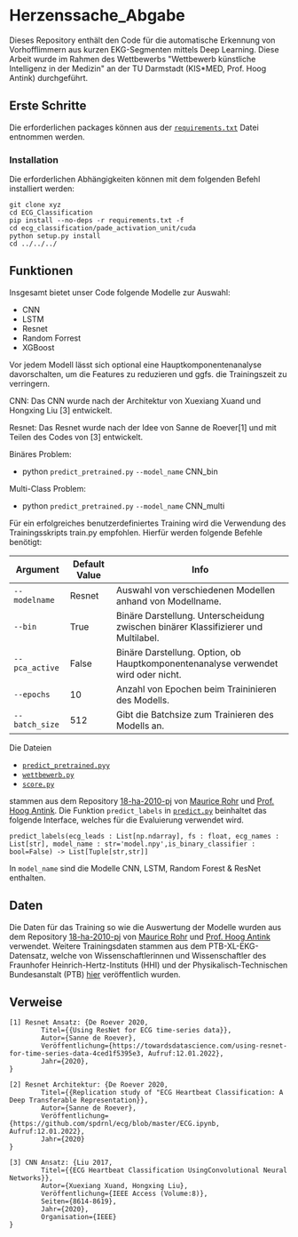 # Herzenssache_Abgabe
Dieses Repository enthält den Code für die automatische Erkennung von Vorhofflimmern aus kurzen EKG-Segmenten mittels Deep Learning. Diese Arbeit wurde im Rahmen des Wettbewerbs "Wettbewerb künstliche Intelligenz in der Medizin" an der TU Darmstadt (KIS*MED, Prof. Hoog Antink) durchgeführt.

## Erste Schritte
Die erforderlichen packages können aus der [`requirements.txt`](https://github.com/Orbitery/Herzenssache_Abgabe/blob/main/Files/requirements.txt) Datei entnommen werden.
### Installation
Die erforderlichen Abhängigkeiten können mit dem folgenden Befehl installiert werden:
```
git clone xyz
cd ECG_Classification
pip install --no-deps -r requirements.txt -f 
cd ecg_classification/pade_activation_unit/cuda
python setup.py install
cd ../../../
```
## Funktionen

Insgesamt bietet unser Code folgende Modelle zur Auswahl:

- CNN
- LSTM
- Resnet
- Random Forrest
- XGBoost 

Vor jedem Modell lässt sich optional eine Hauptkomponentenanalyse davorschalten, um die Features zu reduzieren und ggfs. die Trainingszeit zu verringern.  

CNN:
Das CNN wurde nach der Architektur von Xuexiang Xuand und Hongxing Liu [3] entwickelt.  

Resnet:
Das Resnet wurde nach der Idee von Sanne de Roever[1] und mit Teilen des Codes von [3] entwickelt.

Binäres Problem:
- python `predict_pretrained.py` `--model_name` CNN_bin 

Multi-Class Problem:
- python `predict_pretrained.py` `--model_name` CNN_multi


Für ein erfolgreiches benutzerdefiniertes Training wird die Verwendung des Trainingsskripts train.py empfohlen. Hierfür werden folgende Befehle benötigt:

| Argument | Default  Value | Info |
| --- | --- | --- |
| `--modelname` | Resnet | Auswahl von verschiedenen Modellen anhand von Modellname. |
| `--bin` | True | Binäre Darstellung. Unterscheidung zwischen binärer Klassifizierer und Multilabel. |
| `--pca_active` | False | Binäre Darstellung. Option, ob Hauptkomponentenanalyse verwendet wird oder nicht. |
| `--epochs` | 10 | Anzahl von Epochen beim Traininieren des Modells. |
| `--batch_size` | 512 | Gibt die Batchsize zum Trainieren des Modells an. |


Die Dateien
 - [`predict_pretrained.pyy`](https://github.com/Orbitery/Herzenssache_Abgabe/blob/main/Files/predict_pretrained.py)
 - [`wettbewerb.py`](https://github.com/Orbitery/Herzenssache_Abgabe/blob/main/Files/wettbewerb.py)
 - [`score.py`](https://github.com/Orbitery/Herzenssache_Abgabe/blob/main/Files/score.py)

stammen aus dem Repository [18-ha-2010-pj](https://github.com/KISMED-TUDa/18-ha-2010-pj) von [Maurice Rohr](https://github.com/MauriceRohr) und [Prof. Hoog Antink](https://github.com/hogius). Die Funktion `predict_labels` in [`predict.py`](https://github.com/Orbitery/Herzenssache_Abgabe/blob/main/Files/predict.py) beinhaltet das folgende Interface, welches für die Evaluierung verwendet wird.

`predict_labels(ecg_leads : List[np.ndarray], fs : float, ecg_names : List[str], model_name : str='model.npy',is_binary_classifier : bool=False) -> List[Tuple[str,str]]`

In `model_name` sind die Modelle CNN, LSTM, Random Forest & ResNet enthalten. 

## Daten

Die Daten für das Training so wie die Auswertung der Modelle wurden aus dem Repository [18-ha-2010-pj](https://github.com/KISMED-TUDa/18-ha-2010-pj) von 
[Maurice Rohr](https://github.com/MauriceRohr) und [Prof. Hoog Antink](https://github.com/hogius) verwendet. Weitere Trainingsdaten stammen aus dem PTB-XL-EKG-Datensatz, welche von Wissenschaftlerinnen und Wissenschaftler des Fraunhofer Heinrich-Hertz-Instituts (HHI) und der Physikalisch-Technischen Bundesanstalt (PTB) [hier](https://www.physionet.org/content/ptb-xl/1.0.1/) veröffentlich wurden.

## Verweise

```
[1] Resnet Ansatz: {De Roever 2020,
        Titel={{Using ResNet for ECG time-series data}},
        Autor={Sanne de Roever},
        Veröffentlichung={https://towardsdatascience.com/using-resnet-for-time-series-data-4ced1f5395e3, Aufruf:12.01.2022},
        Jahr={2020},
}
```

```
[2] Resnet Architektur: {De Roever 2020,
        Titel={{Replication study of "ECG Heartbeat Classification: A Deep Transferable Representation}},
        Autor={Sanne de Roever},
        Veröffentlichung={https://github.com/spdrnl/ecg/blob/master/ECG.ipynb, Aufruf:12.01.2022},
        Jahr={2020}
}
```

```
[3] CNN Ansatz: {Liu 2017,
        Titel={{ECG Heartbeat Classification UsingConvolutional Neural Networks}},
        Autor={Xuexiang Xuand, Hongxing Liu},
        Veröffentlichung={IEEE Access (Volume:8)},
        Seiten={8614-8619},
        Jahr={2020},
        Organisation={IEEE}
}
```
